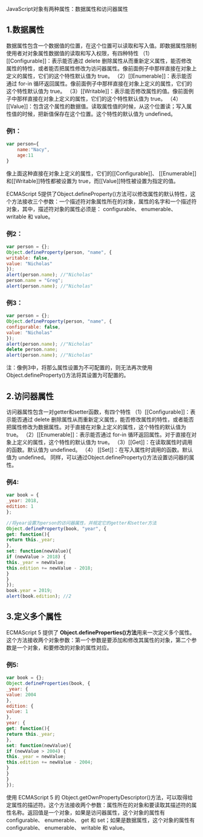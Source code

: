 JavaScript对象有两种属性：数据属性和访问器属性 

## 1.数据属性

数据属性包含一个数据值的位置，在这个位置可以读取和写入值。即数据属性限制使用者对对象属性数据值的读取和写入权限，有四种特性 
（1）[[Configurable]]：表示能否通过 delete 删除属性从而重新定义属性，能否修改属性的特性，或者能否把属性修改为访问器属性。像前面例子中那样直接在对象上定义的属性，它们的这个特性默认值为 true。 
（2）[[Enumerable]]：表示能否通过 for-in 循环返回属性。像前面例子中那样直接在对象上定义的属性，它们的这个特性默认值为 true。 
（3）[[Writable]]：表示能否修改属性的值。像前面例子中那样直接在对象上定义的属性，它们的这个特性默认值为 true。 
（4）[[Value]]：包含这个属性的数据值。读取属性值的时候，从这个位置读；写入属性值的时候，把新值保存在这个位置。这个特性的默认值为 undefined。 

### 例1：

```javascript
var person={
    name:"Nacy",
    age:11
}
```



像上面这种直接在对象上定义的属性，它们的[[Configurable]]、 [[Enumerable]] 
和[[Writable]]特性都被设置为 true，而[[Value]]特性被设置为指定的值。 

ECMAScript 5提供了Object.defineProperty()方法可以修改属性的默认特性，这个方法接收三个参数：一个描述符对象属性所在的对象，属性的名字和一个描述符对象，其中，描述符对象的属性必须是： configurable、 enumerable、 writable 和 value。 

### 例2：

```javascript
var person = {};
Object.defineProperty(person, "name", {
writable: false,
value: "Nicholas"
});
alert(person.name); //"Nicholas"
person.name = "Greg";
alert(person.name); //"Nicholas"
```

### 例3：

```javascript
var person = {};
Object.defineProperty(person, "name", {
configurable: false,
value: "Nicholas"
});
alert(person.name); //"Nicholas"
delete person.name;
alert(person.name); //"Nicholas"

```

注：像例3中，将那么属性设置为不可配置的，则无法再次使用Object.defineProperty()方法将其设置为可配置的。

## 2.访问器属性

访问器属性包含一对getter和setter函数，有四个特性 
（1）[[Configurable]]：表示能否通过 delete 删除属性从而重新定义属性，能否修改属性的特性，或者能否把属性修改为数据属性。对于直接在对象上定义的属性，这个特性的默认值为true。 
（2）[[Enumerable]]：表示能否通过 for-in 循环返回属性。对于直接在对象上定义的属性，这个特性的默认值为 true。 
（3）[[Get]]：在读取属性时调用的函数。默认值为 undefined。 
（4） [[Set]]：在写入属性时调用的函数。默认值为 undefined。 
同样，可以通过Object.defineProperty()方法设置访问器的属性。 

### 例4:

```javascript
var book = {
_year: 2018,
edition: 1
};

//将year设置为person的访问器属性，并规定它的getter和setter方法
Object.defineProperty(book, "year", {
get: function(){
return this._year;
},
set: function(newValue){
if (newValue > 2018) {
this._year = newValue;
this.edition += newValue - 2018;
}
}
});
book.year = 2019;
alert(book.edition); //2
```

## 3.定义多个属性

ECMAScript 5 提供了 **Object.defineProperties()方法**用来一次定义多个属性。这个方法接收两个对象参数：第一个参数是要添加和修改其属性的对象，第二个参数是一个对象，和要修改的对象的属性对应。 

### 例5:

```javascript
var book = {};
Object.defineProperties(book, {
_year: {
value: 2004
},
edition: {
value: 1
},
year: {
get: function(){
return this._year;
},
set: function(newValue){
if (newValue > 2004) {
this._year = newValue;
this.edition += newValue - 2004;
}
}
}
});
```

使用 ECMAScript 5 的 Object.getOwnPropertyDescriptor()方法，可以取得给定属性的描述符。这个方法接收两个参数：属性所在的对象和要读取其描述符的属性名称。返回值是一个对象，如果是访问器属性，这个对象的属性有 configurable、 enumerable、 get 和 set；如果是数据属性，这个对象的属性有 configurable、 enumerable、 writable 和 value。